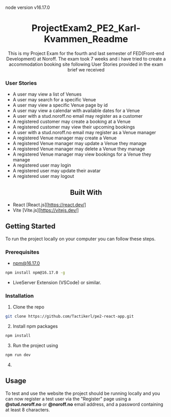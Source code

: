 node version v16.17.0

<h1 align="center">ProjectExam2_PE2_Karl-Kvammen_Readme</h1>

<p align="center">This is my Project Exam for the fourth and last semester of FED(Front-end Development) at  Noroff. The exam took 7 weeks and i have tried to create a accommodation booking site following User Stories provided in the exam brief we received</p>

### User Stories

<ul>
   <li> A user may view a list of Venues</li>
   <li> A user may search for a specific Venue</li>
   <li> A user may view a specific Venue page by id</li>
   <li> A user may view a calendar with available dates for a Venue</li>
   <li> A user with a stud.noroff.no email may register as a customer</li>
   <li> A registered customer may create a booking at a Venue</li>
   <li>  A registered customer may view their upcoming bookings</li>
   <li> A user with a stud.noroff.no email may register as a Venue manager</li>
   <li>  A registered Venue manager may create a Venue</li>
   <li> A registered Venue manager may update a Venue they manage</li>
   <li> A registered Venue manager may delete a Venue they manage</li>
   <li> A registered Venue manager may view bookings for a Venue they manage</li>
   <li> A registered user may login</li>
   <li> A registered user may update their avatar</li>
   <li> A registered user may logout</li>
</ul>

<h2 align="center">Built With</h2>

- React [React.js][https://react.dev/]
- Vite [Vite.js][https://vitejs.dev/]

<h2>Getting Started</h2>
<p>To run the project locally on your computer you can follow these steps.</p>

### Prerequisites

- npm@16.17.0

```sh
npm install npm@16.17.0 -g
```

- LiveServer Extension (VSCode) or similar.

### Installation

1. Clone the repo

```sh
git clone https://github.com/Tactikerl/pe2-react-app.git
```

2. Install npm packages

```sh
npm install
```

3. Run the project using

```sh
npm run dev
```

4.

## Usage

To test and use the website the project should be running locally and you can now register a test user via the "Register" page using a <b>@stud.noroff.no</b> or <b>@noroff.no</b> email address, and a password containing at least 8 characters.
